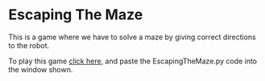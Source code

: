 # Escaping The Maze

This is a game where we have to solve a maze by giving correct directions to the robot.

To play this game [click here](http://reeborg.ca/reeborg.html?lang=en&mode=python&menu=worlds%2Fmenus%2Freeborg_intro_en.json&name=Maze&url=worlds%2Ftutorial_en%2Fmaze1.json), and paste the EscapingTheMaze.py code into the window shown.